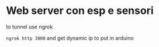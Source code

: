 # Web server con esp e sensori

to tunnel use ngrok

`ngrok http 3000` and get dynamic ip to put in arduino

